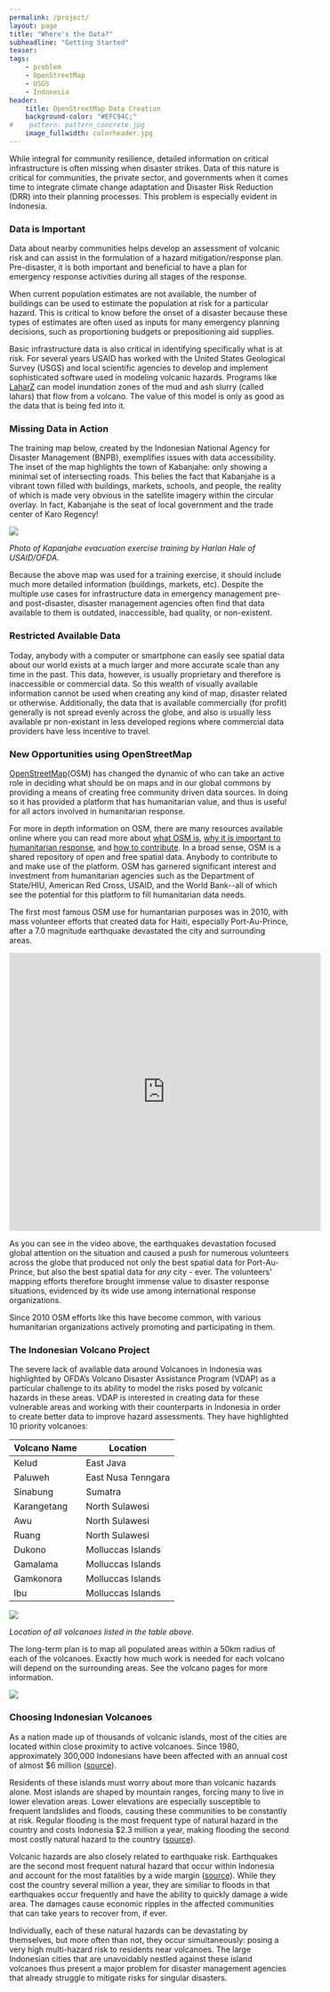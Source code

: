 ```yaml
---
permalink: /project/
layout: page
title: "Where's the Data?"
subheadline: "Getting Started"
teaser:
tags:
    - problem
    - OpenStreetMap
    - USGS
    - Indonesia
header:
    title: OpenStreetMap Data Creation
    background-color: "#EFC94C;"
#    pattern: pattern_concrete.jpg
    image_fullwidth: colorheader.jpg
---
```



While integral for community resilience, detailed information on critical infrastructure is often missing when disaster strikes. Data of this nature is critical for communities, the private sector, and governments when it comes time to integrate climate change adaptation and Disaster Risk Reduction (DRR) into their planning processes. This problem is especially evident in Indonesia. 

### Data is Important

Data about nearby communities helps develop an assessment of volcanic risk and can assist in the formulation of a hazard mitigation/response plan. Pre-disaster, it is both important and beneficial to have a plan for emergency response activities during all stages of the response.

When current population estimates are not available, the number of buildings can be used to estimate the population at risk for a particular hazard. This is critical to know before the onset of a disaster because these types of estimates are often used as inputs for many emergency planning decisions, such as proportioning budgets or prepositioning aid supplies.

Basic infrastructure data is also critical in identifying specifically what is at risk. For several years USAID has worked with the United States Geological Survey (USGS) and local scientific agencies to develop and implement sophisticated software used in modeling volcanic hazards. Programs like [LaharZ](http://pubs.er.usgs.gov/publication/ofr98638 "USGS Publication") can model inundation zones of the mud and ash slurry (called lahars) that flow from a volcano. The value of this model is only as good as the data that is being fed into it. 

<!--

![](../images/problem/msh.gif)

*Animation of Mount Saint Helen eruption simulation by Steven N. Ward.*

-->

### Missing Data in Action

The training map below, created by the Indonesian National Agency for Disaster Management (BNPB), exemplifies issues with data accessibility. The inset of the map highlights the town of Kabanjahe: only showing a minimal set of intersecting roads. This belies the fact that Kabanjahe is a vibrant town filled with buildings, markets, schools, and people, the reality of which is made very obvious in the satellite imagery within the circular overlay. In fact, Kabanjahe is the seat of local government and the trade center of Karo Regency!  

![](../images/problem/harlan.png)

*Photo of Kapanjahe evacuation exercise training by Harlan Hale of USAID/OFDA.* 

Because the above map was used for a training exercise, it should include much more detailed information (buildings, markets, etc). Despite the multiple use cases for infrastructure data in emergency management pre- and post-disaster, disaster management agencies often find that data available to them is outdated, inaccessible, bad quality, or non-existent. 

### Restricted Available Data

Today, anybody with a computer or smartphone can easily see spatial data about our world exists at a much larger and more accurate scale than any time in the past. This data, however, is usually proprietary and therefore is inaccessible or commercial data. So this wealth of visually available information cannot be used when creating any kind of map, disaster related or otherwise. Additionally, the data that is available commercially (for profit) generally is not spread evenly across the globe, and also is usually less available pr non-existant in less developed regions where commercial data providers have less incentive to travel. 

### New Opportunities using OpenStreetMap

[OpenStreetMap](http://www.openstreetmap.org/node/540924177#map=15/3.0991/98.4919 "Web map created with OSM data and focused on Kabanjahe")(OSM) has changed the dynamic of who can take an active role in deciding what should be on maps and in our global commons by providing a means of creating free community driven data sources. In doing so it has provided a platform that has humanitarian value, and thus is useful for all actors involved in humanitarian response. 

For more in depth information on OSM, there are many resources available online where you can read more about [what OSM is](http://derickrethans.nl/what-is-openstreetmap.html "Blog post by Derick Rethans"), [why it is important to humanitarian response](https://www.youtube.com/watch?v=H2kvyhM6U38#t=203), and [how to contribute](http://mapgive.state.gov/ "The Department of State MapGive Project"). In a broad sense, OSM is a shared repository of open and free spatial data. Anybody to contribute to and make use of the platform. OSM has garnered significant interest and investment from humanitarian agencies such as the Department of State/HIU, American Red Cross, USAID, and the World Bank--all of which see the potential for this platform to fill humanitarian data needs.   

The first most famous OSM use for humantarian purposes was in 2010, with mass volunteer efforts that created data for Haiti, especially Port-Au-Prince, after a 7.0 magnitude earthquake devastated the city and surrounding areas.  

<center><iframe src="https://player.vimeo.com/video/9182869" width="560" height="500" frameborder="0"></iframe></center>

As you can see in the video above, the earthquakes devastation focused global attention on the situation and caused a push for numerous volunteers across the globe that produced not only the best spatial data for Port-Au-Prince, but also the best spatial data for *any* city - ever. The volunteers' mapping efforts therefore brought immense value to disaster response situations, evidenced by its wide use among international response organizations. 

Since 2010 OSM efforts like this have become common, with various humanitarian organizations actively promoting and participating in them. 

<!--
Here are a few recent examples: 

* Department of State's Humanitarian Information Unit (HIU) collaborated with the International Red Cross (IFRC) and Humanitarian OpenStreetMap Team (HOT) to perform [damage assessments](http://bit.ly/1wMBS37) in Tacloban after cyclone Yolanda (Haiyan).

* HIU and IFRC also collaborated to map communities in West Africa affected by the [Ebola outbreak](http://bit.ly/ZeRWj2). 

Mapping parties look very different depending on what needs to be mapped and the level of local knowledge needed. Sometimes they require extensive training support or some level of local knowledge, whereas sometimes basic technological and local knowledge is sufficient for participants to contribute to the map. In the latter case, infrastructure around volcanoes is generally easy enough to trace from satellite imagery that there is little technical skill needed for volunteers to participate.

These efforts are often associated with early onset disasters that generate media attention and drive volunteers to participate. While these efforts have generated a lot of good and useful data, there is still a long way to go and many areas around active volcanoes thare still are not mapped - whether accurately or with enough data. 

![](../images/problem/osm2ge.png)

*Bing Map Imagery and OpenStreetMap Image of Kediri and Jakarta, respectively. The dark tan polygons are descriptions of Jakarta’s buildings which were added to OSM.*

![](../images/problem/osm2ge2.png)

Between 1980 and 2008, approximately 300,000 Indonesians were affected by volcanic hazards at a cost of $160 million USD. With more than 75% of Indonesians live within 100 km of the country's 129 active volcanoes - the world's largest number of volcanoes within a country and within such a small geographic area - these numbers are not surprising.  In order to assist the humanitarian response community's capacity to plan and respond to volcanic hazards in Indonesia, USAID OFDA is promoting participatory mapping of critical infrastructure using OpenStreetMap. 


![](../img/plan/kediri_ov.png)
-->

### The Indonesian Volcano Project

The severe lack of available data around Volcanoes in Indonesia was highlighted by OFDA’s Volcano Disaster Assistance Program (VDAP) as a particular challenge to its ability to model the risks posed by volcanic hazards in these areas. VDAP is interested in creating data for these vulnerable areas and working with their counterparts in Indonesia in order to create better data to improve hazard assessments. They have highlighted 10 priority volcanoes:

<center>
<table>
  <thead>
    <tr>
      <th>Volcano Name</th>
      <th>Location</th>
    </tr>
  </thead>
  <tbody>
    <tr>
      <td>Kelud</td>
      <td>East Java</td>
    </tr>
    <tr>
      <td>Paluweh</td>
      <td>East Nusa Tenngara</td>
    </tr>
    <tr>
      <td>Sinabung</td>
      <td>Sumatra</td>
    </tr>
    <tr>
      <td>Karangetang</td>
      <td>North Sulawesi</td>
    </tr>
    <tr>
      <td>Awu</td>
      <td>North Sulawesi</td>
    </tr>
    <tr>
      <td>Ruang</td>
      <td>North Sulawesi</td>
    </tr>
    <tr>
      <td>Dukono</td>
      <td>Molluccas Islands</td>
    </tr>
    <tr>
      <td>Gamalama</td>
      <td>Molluccas Islands</td>
    </tr>
    <tr>
      <td>Gamkonora</td>
      <td>Molluccas Islands</td>
    </tr>
    <tr>
      <td>Ibu</td>
      <td>Molluccas Islands</td>
    </tr>
  </tbody>
</table>
</center>

![](../images/plan/ind.png)

*Location of all volcanoes listed in the table above.*

The long-term plan is to map all populated areas within a 50km radius of each of the volcanoes. Exactly how much work is needed for each volcano will depend on the surrounding areas. See the volcano pages for more information.

![](../images/plan/kediri_ov.png)

### Choosing Indonesian Volcanoes

As a nation made up of thousands of volcanic islands, most of the cities are located within close proximity to active volcanoes. Since 1980, approximately 300,000 Indonesians have been affected with an annual cost of almost $6 million ([source](http://www.preventionweb.net/countries/idn/data/)).

Residents of these islands must worry about more than volcanic hazards alone. Most islands are shaped by mountain ranges, forcing many to live in lower elevation areas. Lower elevations are especially susceptible to frequent landslides and floods, causing these communities to be constantly at risk. Regular flooding is the most frequent type of natural hazard in the country and costs Indonesia $2.3 million a year, making flooding the second most costly natural hazard to the country ([source](http://www.irinnews.org/fr/report/97861/indonesia-s-natural-disaster-risks-costs-rise)).

Volcanic hazards are also closely related to earthquake risk. Earthquakes are the second most frequent natural hazard that occur within Indonesia and account for the most fatalities by a wide margin ([source](http://www.preventionweb.net/countries/idn/data/)). While they cost the country several million a year, they are similiar to floods in that earthquakes occur frequently and have the ability to quickly damage a wide area. The damages cause economic ripples in the affected communities that can take years to recover from, if ever.

Individually, each of these natural hazards can be devastating by themselves, but more often than not, they occur simultaneously: posing a very high multi-hazard risk to residents near volcanoes. The large Indonesian cities that are unavoidably nestled against these island volcanoes thus present a major problem for disaster management agencies that already struggle to mitigate risks for singular disasters.